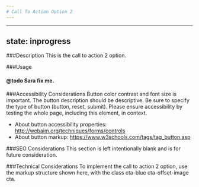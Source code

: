 ```yaml
---
# Call To Action Option 2
---
```


---
state: inprogress
---

###Description
This is the call to action 2 option.

###Usage
#### @todo Sara fix me.

###Accessibility Considerations
Button color contrast and font size is important. The button description should be descriptive. Be sure to specify the type of button (button, reset, submit). Please ensure accessibility by testing the whole page, including this element, in context.

* About button accessibility properties: http://webaim.org/techniques/forms/controls
* About button markup: https://www.w3schools.com/tags/tag_button.asp

###SEO Considerations
This section is left intentionally blank and is for future consideration.

###Technical Considerations
To implement the call to action 2 option, use the markup structure shown here, with the class cta-blue cta-offset-image cta.
